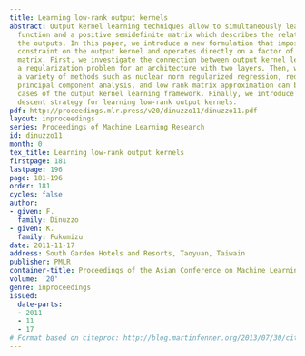 ```yaml
---
title: Learning low-rank output kernels
abstract: Output kernel learning techniques allow to simultaneously learn a vector-valued
  function and a positive semidefinite matrix which describes the relationships between
  the outputs. In this paper, we introduce a new formulation that imposes a low-rank
  constraint on the output kernel and operates directly on a factor of the kernel
  matrix. First, we investigate the connection between output kernel learning and
  a regularization problem for an architecture with two layers. Then, we show that
  a variety of methods such as nuclear norm regularized regression, reduced-rank regression,
  principal component analysis, and low rank matrix approximation can be seen as special
  cases of the output kernel learning framework. Finally, we introduce a block coordinate
  descent strategy for learning low-rank output kernels.
pdf: http://proceedings.mlr.press/v20/dinuzzo11/dinuzzo11.pdf
layout: inproceedings
series: Proceedings of Machine Learning Research
id: dinuzzo11
month: 0
tex_title: Learning low-rank output kernels
firstpage: 181
lastpage: 196
page: 181-196
order: 181
cycles: false
author:
- given: F.
  family: Dinuzzo
- given: K.
  family: Fukumizu
date: 2011-11-17
address: South Garden Hotels and Resorts, Taoyuan, Taiwain
publisher: PMLR
container-title: Proceedings of the Asian Conference on Machine Learning
volume: '20'
genre: inproceedings
issued:
  date-parts:
  - 2011
  - 11
  - 17
# Format based on citeproc: http://blog.martinfenner.org/2013/07/30/citeproc-yaml-for-bibliographies/
---
```

